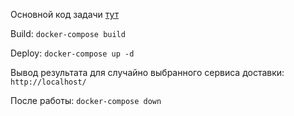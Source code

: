 Основной код задачи [тут](https://github.com/CEERG/PHP_Test_tast_Intelogis/tree/main/php/app)

Build:  <code>docker-compose build</code>

Deploy:  <code>docker-compose up -d</code>

Вывод результата для случайно выбранного сервиса доставки: <code>http://localhost/</code>

После работы:  <code>docker-compose down</code>
